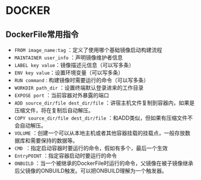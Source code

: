 # DOCKER

## DockerFile常用指令

* `FROM image_name:tag` ：定义了使用哪个基础镜像启动构建流程
* `MAINTAINER user_info` ：声明镜像维护者信息
* `LABEL key value`：镜像描述元信息（可以写多条）
* `ENV key value`：设置环境变量（可以写多条）
* `RUN command` : 构建镜像时需要运行的命令（可以写多条）
* `WORKDIR path_dir` ：设置终端默认登录进来的工作目录
* `EXPOSE port` ：当前容器对外暴露的端口
* `ADD source_dir/file dest_dir/file` ：讲宿主机文件复制到容器内，如果是压缩文件，将在复制后自动解压。
* `COPY source_dir/file dest_dir/file` ：和ADD类似，但如果有压缩文件不会自动解压。
* `VOLUME` ：创建一个可以从本地主机或者其他容器挂载的挂载点，一般存放数据库和需要保持的数据等。
* `CMD `：指定启动容器时要运行的命令，假如有多个，最后一个生效
* `EntryPOINT` ：指定容器启动时要运行的命令
* `ONBUILD` ：当一个被继承的DockerFile时运行的命令，父镜像在被子镜像继承后父镜像的ONBUILD触发。可以把ONBUILD理解为一个触发器。